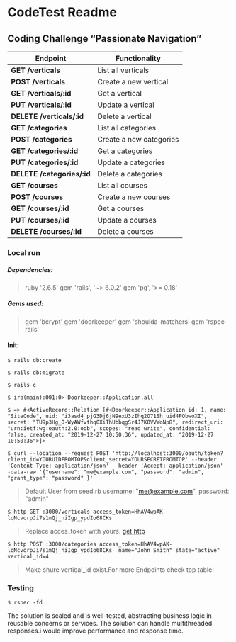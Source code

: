 # CodeTest Readme
## Coding Challenge “Passionate Navigation”

| Endpoint | Functionality |
| --- | --- |
| **GET /verticals** | List all verticals |
| **POST /verticals** | Create a new vertical |
| **GET /verticals/:id** | 	Get a vertical |
| **PUT /verticals/:id** | 	Update a vertical |
| **DELETE /verticals/:id** | 	Delete a vertical |
| **GET /categories** | List all categories |
| **POST /categories** | Create a new categories |
| **GET /categories/:id** | 	Get a categories |
| **PUT /categories/:id** | 	Update a categories |
| **DELETE /categories/:id** | 	Delete a categories |
| **GET /courses** | List all courses |
| **POST /courses** | Create a new courses |
| **GET /courses/:id** | 	Get a courses |
| **PUT /courses/:id** | 	Update a courses |
| **DELETE /courses/:id** | 	Delete a courses |

### Local run
##### Dependencies:
>ruby '2.6.5'
>gem 'rails', '~> 6.0.2'
>gem 'pg', '>= 0.18'
##### Gems used:
>gem 'bcrypt'
>gem 'doorkeeper'
>gem 'shoulda-matchers'
>gem 'rspec-rails'

#### Init:
```shell
$ rails db:create
```
```shell
$ rails db:migrate
```
```shell
$ rails c
```
```shell
$ irb(main):001:0> Doorkeeper::Application.all
```
```shell
$ => #<ActiveRecord::Relation [#<Doorkeeper::Application id: 1, name: "SiteCode", uid: "i3asd4_pjG3Dj6jN9exU3zIhq2O71Sh_uid4FObwoXI", secret: "TU9p3Hg_O-WyAWfvthq0XiThUbbqgSr4J7KOVVWoNp8", redirect_uri: "urn:ietf:wg:oauth:2.0:oob", scopes: "read write", confidential: false, created_at: "2019-12-27 10:50:36", updated_at: "2019-12-27 10:50:36">]>
```
```shell
$ curl --location --request POST 'http://localhost:3000/oauth/token?client_id=YOURUIDFROMTOP&client_secret=YOURSECRETFROMTOP' --header 'Content-Type: application/json' --header 'Accept: application/json' --data-raw '{"username": "me@example.com", "password": "admin", "grant_type": "password" }'
```
>Default User from seed.rb username: "me@example.com", password: "admin"
```shell
$ http GET :3000/verticals access_token=HhAV4wpAK-lqNcvorpJi7s1mQj_niIgp_ypdIo68CKs
```
>Replace acces_token with yours. [get http](https://httpie.org/)

```shell
$ http POST :3000/categories access_token=HhAV4wpAK-lqNcvorpJi7s1mQj_niIgp_ypdIo68CKs  name="John Smith" state="active" vertical_id=4
```
>Make shure vertical_id exist.For more Endpoints check top table!

### Testing

```shell
$ rspec -fd
```
The solution is scaled and is well-tested, abstracting business logic in reusable concerns or services. The solution can handle multithreaded responses.i would improve performance and response time.
